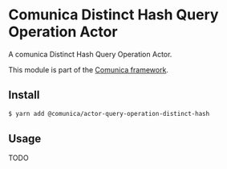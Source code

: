 # Comunica Distinct Hash Query Operation Actor

A comunica Distinct Hash Query Operation Actor.

This module is part of the [Comunica framework](https://github.com/comunica/comunica).

## Install

```bash
$ yarn add @comunica/actor-query-operation-distinct-hash
```

## Usage

TODO
